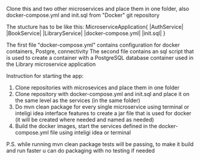 Clone this and two other microservices and place them in one folder, also docker-compose.yml and init.sql from "Docker" git repository

The stucture has to be like this:
MicroserviceApplication{
  |AuthService|
  |BookService|
  |LibraryService|
  |docker-compose.yml|
  |init.sql|
}

The first file "docker-compose.yml" contains configuration for docker containers, Postgre, connectivity
The second file contains an sql script that is used to create a container with a PostgreSQL database container used in the Library microservice application

Instruction for starting the app:
1) Clone repositories with microsevices and place them in one folder
2) Clone repository with docker-compose.yml and init.sql and place it on the same level as the services (in the same folder)
3) Do mvn clean package for every single microservice using terminal or inteligi idea interface features to create a jar file that is used for docker (it will be created where needed and named as needed)
5) Build the docker images, start the services defined in the docker-compose.yml file using inteligi idea or terminal

P.S. while running mvn clean package tests will be passing, to make it build and run faster u can do packaging with no testing if needed
